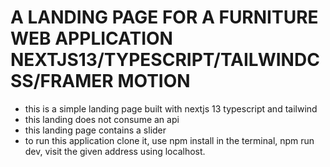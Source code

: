 # A LANDING PAGE FOR A FURNITURE WEB APPLICATION NEXTJS13/TYPESCRIPT/TAILWINDCSS/FRAMER MOTION
* this is a simple landing page built with nextjs 13 typescript and tailwind
* this landing does not consume an api
* this landing page contains a slider
* to run this application clone it, use npm install in the terminal, npm run dev, visit the given address using localhost.
  
